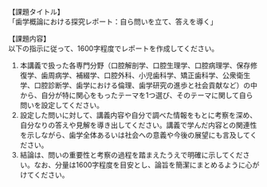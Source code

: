 【課題タイトル】  
「歯学概論における探究レポート：自ら問いを立て、答えを導く」

【課題内容】  
以下の指示に従って、1600字程度でレポートを作成してください。  
1. 本講義で扱った各専門分野（口腔解剖学、口腔生理学、口腔病理学、保存修復学、歯周病学、補綴学、口腔外科、小児歯科学、矯正歯科学、公衆衛生学、口腔診断学、歯学における倫理、歯学研究の進歩と社会貢献など）の中から、自分が特に関心をもったテーマを1つ選び、そのテーマに関して自ら問いを設定してください。  
2. 設定した問いに対して、講義内容や自分で調べた情報をもとに考察を深め、自分なりの答えや見解を導き出してください。講義で学んだ内容との関連性を示しながら、歯学全体あるいは社会への意義や今後の展望にも言及してください。  
3. 結論は、問いの重要性と考察の過程を踏まえたうえで明確に示してください。なお、分量は1600字程度を目安とし、論旨を簡潔にまとめるように心がけてください。  